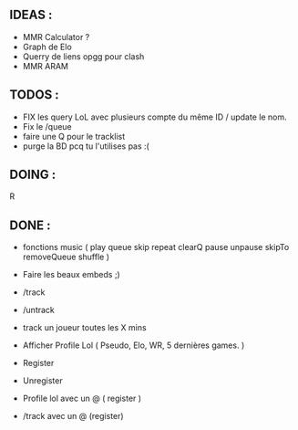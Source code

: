## IDEAS :

- MMR Calculator ?
- Graph de Elo
- Querry de liens opgg pour clash
- MMR ARAM 

## TODOS : 

- FIX les query LoL avec plusieurs compte du même ID / update le nom.
- Fix le /queue
- faire une Q pour le tracklist
- purge la BD pcq tu l'utilises pas :(
		
## DOING : 

R 

## DONE : 

- fonctions music (
	play
	queue
	skip
	repeat
	clearQ
	pause
	unpause
	skipTo
	removeQueue
	shuffle
)

- Faire les beaux embeds ;)
- /track
- /untrack
- track un joueur toutes les X mins

- Afficher Profile Lol ( Pseudo, Elo, WR, 5 dernières games. )
- Register
- Unregister
- Profile lol avec un @ ( register )
- /track avec un @ (register)